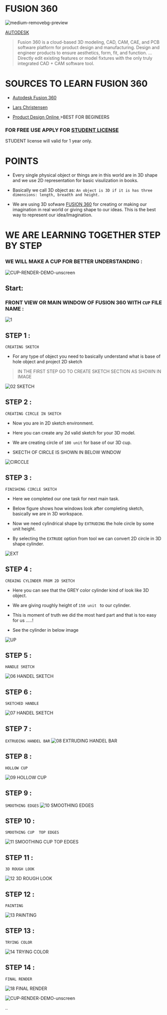 # FUSION 360
![medium-removebg-preview](https://user-images.githubusercontent.com/58439868/132957295-468d6081-baaf-42c5-84d0-1a26de552473.png)


[AUTODESK](https://www.autodesk.com/)

>Fusion 360 is a cloud-based 3D modeling, CAD, CAM, CAE, and PCB software platform for product design and manufacturing. Design and engineer products to ensure aesthetics, form, fit, and function. ... Directly edit existing features or model fixtures with the only truly integrated CAD + CAM software tool.

# SOURCES TO LEARN FUSION 360

- [Autodesk Fusion 360](https://www.youtube.com/c/AutodeskFusion360)

- [Lars Christensen](https://www.youtube.com/user/cadcamstuff)

- [Product Design Online ](https://www.youtube.com/channel/UCooViVfi0DaWk_eqxIXXiOQ) >BEST FOR BEGINEERS

### FOR FREE USE APPLY FOR [STUDENT LICENSE](https://www.autodesk.in/campaigns/education/fusion-360) 

STUDENT license will valid for 1 year only.

# POINTS 

- Every single physical object or things are in this world are in 3D shape and we use 2D representation for basic visulization in books.

- Basically we call 3D object as: ```An object is 3D if it is has three dimensions: length, breadth and height.```

- We are using 3D sofware [FUSION 360](https://github.com/markad-yash/Fusion_360/) for creating or making our imagination in real world or giving shape to our ideas. This is the best way to represent our idea/Imagination.



# WE ARE LEARNING TOGETHER STEP BY STEP

### WE WILL MAKE A CUP FOR BETTER UNDERSTANDING :



![CUP-RENDER-DEMO-unscreen](https://user-images.githubusercontent.com/58439868/132989967-be9d8a74-5540-4e0a-a154-1d4e8dc794b6.gif)


## Start:
### FRONT VIEW OR MAIN WINDOW OF FUSION 360 WITH  ```CUP``` FILE NAME :

![1](https://user-images.githubusercontent.com/58439868/132986653-e9f647e7-46e8-4d5f-9414-823323b8522e.png)


## STEP 1 :

```CREATING SKETCH```

 - For any type of object you need to basically understand what is base of hole object and project 2D sketch 
 > IN THE FIRST STEP GO TO CREATE SKETCH SECTION AS SHOWN IN IMAGE

![02 SKETCH](https://user-images.githubusercontent.com/58439868/132986767-07cd2143-e087-4d68-9697-6d8965843cff.png)


## STEP 2 :
```CREATING CIRCLE IN SKETCH```

- Now you are in 2D sketch environment.

- Here you can create any 2d valid sketch for your 3D model.

- We are creating circle of ```100 unit``` for base of our 3D cup.

- SKECTH OF CIRCLE IS SHOWN IN BELOW WINDOW


![CIRCCLE](https://user-images.githubusercontent.com/58439868/132986878-c2697c9a-4c32-4043-9a81-5b79e3a1215c.png)


## STEP 3 :
 ```FINISHING CIRCLE SKETCH```
 
 - Here we completed our one task for next main task.

- Below figure shows how windows look after completing sketch, basically we are in 3D workspace.

- Now we need cylindrical shape by ```EXTRUDING``` the hole circle by some unit height.

- By selecting the ```EXTRUDE``` option from tool we can convert 2D circle in 3D shape cylinder. 

![EXT](https://user-images.githubusercontent.com/58439868/132987080-f2f376ef-96ff-4ad1-8dd2-328993b27d32.png)

## STEP 4 :

```CREAING CYLINDER FROM 2D SKETCH```

- Here you can see that the GREY color cylinder kind of look like 3D object.

- We are giving roughly height of ```150 unit ``` to our cylinder.

- This is moment of truth we did the most hard part and that is too easy for us .....!

- See the cylinder in below image 

![UP](https://user-images.githubusercontent.com/58439868/132987087-c824e2dd-0562-497b-92aa-25957f4b9c14.png)




## STEP 5 :
```HANDLE SKETCH```

![06 HANDEL SKETCH](https://user-images.githubusercontent.com/58439868/133222177-2cde9f8f-fc33-43e2-a74c-2fed72cfedd5.png)


## STEP 6 :
```SKETCHED HANDLE```

![07 HANDEL SKETCH](https://user-images.githubusercontent.com/58439868/133222202-2fec5124-bbfd-43fb-8e16-d23bebed3942.png)


## STEP 7 :

``EXTRUDING HANDEL BAR``
![08 EXTRUDING HANDEL BAR](https://user-images.githubusercontent.com/58439868/133222210-254cc46d-0bc3-4e69-9451-c4ac55c8e343.png)


## STEP 8 :
```HOLLOW CUP```

![09 HOLLOW CUP](https://user-images.githubusercontent.com/58439868/133222228-b9f34b95-aab0-4a5e-af1b-d5aedb37baad.png)


## STEP 9 :
```SMOOTHING EDGES```
![10 SMOOTHING EDGES](https://user-images.githubusercontent.com/58439868/133222248-d7829aee-734c-4ca9-8d41-7f73f20e5c3a.png)


## STEP 10 :
```SMOOTHING CUP  TOP EDGES```

![11 SMOOTHING CUP  TOP EDGES](https://user-images.githubusercontent.com/58439868/133222283-e9a76011-f15c-4f73-849b-ed501a3dd306.png)

## STEP 11 :
```3D ROUGH LOOK```

![12 3D ROUGH LOOK](https://user-images.githubusercontent.com/58439868/133222360-2674ca0c-2c6f-469d-8596-ef4cebbce937.png)


## STEP 12 :
```PAINTING```


![13 PAINTING](https://user-images.githubusercontent.com/58439868/133222392-fe6bfe61-28be-44dd-b033-e7b1f32e556e.png)



## STEP 13 :
```TRYING COLOR```

![14 TRYING COLOR](https://user-images.githubusercontent.com/58439868/133222515-1a4616b2-df86-4f6c-9162-38f7a3691816.png)

## STEP 14 :
```FINAL RENDER```

![18 FINAL RENDER](https://user-images.githubusercontent.com/58439868/133222580-769b6b85-f04f-4017-8f9d-ed4c81d30e0a.png)


![CUP-RENDER-DEMO-unscreen](https://user-images.githubusercontent.com/58439868/132989967-be9d8a74-5540-4e0a-a154-1d4e8dc794b6.gif)

..
